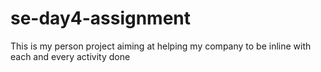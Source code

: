 # se-day4-assignment
This is my person project aiming at helping my company to be inline with each and every activity done 
